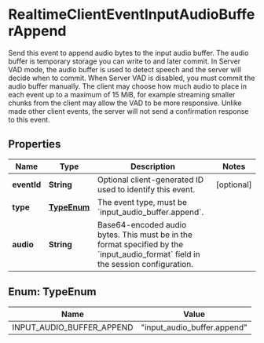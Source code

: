 

# RealtimeClientEventInputAudioBufferAppend

Send this event to append audio bytes to the input audio buffer. The audio buffer is temporary storage you can write to and later commit. In Server VAD mode, the audio buffer is used to detect speech and the server will decide when to commit. When Server VAD is disabled, you must commit the audio buffer manually.  The client may choose how much audio to place in each event up to a maximum of 15 MiB, for example streaming smaller chunks from the client may allow the VAD to be more responsive. Unlike made other client events, the server will not send a confirmation response to this event. 

## Properties

| Name | Type | Description | Notes |
|------------ | ------------- | ------------- | -------------|
|**eventId** | **String** | Optional client-generated ID used to identify this event. |  [optional] |
|**type** | [**TypeEnum**](#TypeEnum) | The event type, must be &#x60;input_audio_buffer.append&#x60;. |  |
|**audio** | **String** | Base64-encoded audio bytes. This must be in the format specified by the &#x60;input_audio_format&#x60; field in the session configuration.  |  |



## Enum: TypeEnum

| Name | Value |
|---- | -----|
| INPUT_AUDIO_BUFFER_APPEND | &quot;input_audio_buffer.append&quot; |



